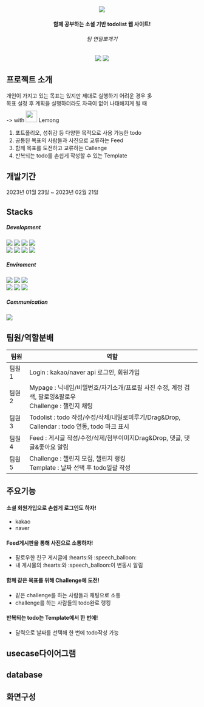 <div align="center">
  <img src="https://capsule-render.vercel.app/api?type=waving&color=auto&height=130&section=header&text=Lemong_Project&fontSize=50" /><br>
  <h4>함께 공부하는 소셜 기반 todolist 웹 사이트!</h4>
  <h6> 팀 연필뽀개기 </h6> 
 
  <img src="https://img.shields.io/badge/GitHub-181717?style=flat&logo=GitHub&logoColor=white" />
  <img src="https://img.shields.io/badge/Notion-000000?style=flat&logo=Notion&logoColor=white" />
</div> 

## 프로젝트 소개
개인이 가지고 있는 목표는 있지만 제대로 실행하기 어려운 경우 多  
목표 설정 후 계획을 실행하더라도 자극이 없어 나태해지게 될 때  
-> with <img src="https://user-images.githubusercontent.com/116356227/223655089-f73f4ab9-5338-4ecc-988e-78bb8b7cd8af.png" 
width="30px" height="30px" style="padding: 10px 0 0 0"> Lemong
1. 포트폴리오, 성취감 등 다양한 목적으로 사용 가능한 todo
2. 공통된 목표의 사람들과 사진으로 교류하는 Feed
3. 함께 목표를 도전하고 교류하는 Callenge
4. 반복되는 todo를 손쉽게 작성할 수 있는 Template

## 개발기간
2023년 01월 23일 ~ 2023년 02월 21일  
       
## Stacks
<div >
  <h5>Development</h5>
       <img src="https://img.shields.io/badge/Java-007396?style=flat&logo=Java&logoColor=white" />
       <img src="https://img.shields.io/badge/Spring-6DB33F?style=flat&logo=Spring&logoColor=white" />
       <img src="https://img.shields.io/badge/Mybatis-204ECF?style=flat&logo=Mybatis&logoColor=white" />
       <img src="https://img.shields.io/badge/Oracle-F80000?style=flat&logo=Oracle&logoColor=white" /><br>
       <img src="https://img.shields.io/badge/HTML5-E34F26?style=flat&logo=HTML5&logoColor=white" />
       <img src="https://img.shields.io/badge/CSS3-1572B6?style=flat&logo=CSS3&logoColor=white" />  
       <img src="https://img.shields.io/badge/React-61DAFB?style=flat&logo=React&logoColor=white" />
       <img src="https://img.shields.io/badge/Redux-764ABC?style=flat&logo=Redux&logoColor=white" /><br>      
  <h5>Enviroment</h5>
       <img src="https://img.shields.io/badge/IntelliJ IDEA-000000?style=flat&logo=IntelliJ IDEA&logoColor=white" /> 
       <img src="https://img.shields.io/badge/Visual Studio Code-007ACC?style=flat&logo=Visual Studio Code&logoColor=white" /> 
       <img src="https://img.shields.io/badge/GitHub-181717?style=flat&logo=GitHub&logoColor=white" /><br>
       <img src="https://img.shields.io/badge/Apache Tomcat-F8DC75?style=flat&logo=Apache Tomcat&logoColor=white" />     
       <img src="https://img.shields.io/badge/Amazon AWS-232F3E?style=flat&logo=Amazon AWS&logoColor=white" />     
       <img src="https://img.shields.io/badge/Docker-2496ED?style=flat&logo=Docker&logoColor=white" /> <br> 
  <h5>Communication</h5>
       <img src="https://img.shields.io/badge/Notion-000000?style=flat&logo=Notion&logoColor=white" />
</div>

## 팀원/역할분배
|팀원|역할|
|----|--------|
|팀원 1|  Login : kakao/naver api 로그인, 회원가입  
|팀원 2|  Mypage : 닉네임/비밀번호/자기소개/프로필 사진 수정, 계정 검색, 팔로잉&팔로우 <br> Challenge : 챌린지 채팅  
|팀원 3|  Todolist : todo 작성/수정/삭제/내일로미루기/Drag&Drop, <br> Callendar : todo 연동, todo 마크 표시
|팀원 4|  Feed : 게시글 작성/수정/삭제/첨부이미지Drag&Drop, 댓글, 댓글&좋아요 알림  
|팀원 5|  Challenge : 챌린지 모집, 챌린지 랭킹 <br>Template : 날짜 선택 후 todo일괄 작성
        
## 주요기능
<h4>소셜 회원가입으로 손쉽게 로그인도 하자!</h4>
<ul>
  <li>kakao</li>
  <li>naver</li>
</ul>
<h4>Feed게시판을 통해 사진으로 소통하자!</h4>
<ul>
  <li>팔로우한 친구 게시글에 :hearts:와 :speech_balloon: </li>
  <li>내 게시물의 :hearts:와 :speech_balloon:이 변동시 알림</li>
</ul>
<h4>함께 같은 목표를 위해 Challenge에 도전!</h4>
<ul>
  <li>같은 challenge를 하는 사람들과 채팅으로 소통</li>
  <li>challenge를 하는 사람들의 todo완료 랭킹 </li>
</ul>
<h4>반복되는 todo는 Template에서 한 번에!</h4>
<ul>
  <li>달력으로 날짜를 선택해 한 번에 todo작성 가능</li>
</ul>

## usecase다이어그램

## database 

## 화면구성



